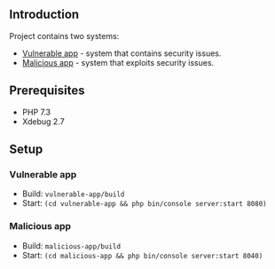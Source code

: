 ## Introduction
Project contains two systems:
* [Vulnerable app](vulnerable-app) - system that contains security issues.
* [Malicious app](malicious-app) - system that exploits security issues.
 
## Prerequisites
* PHP 7.3
* Xdebug 2.7

## Setup

### Vulnerable app
* Build: `vulnerable-app/build`
* Start: `(cd vulnerable-app && php bin/console server:start 8080)`

### Malicious app
* Build: `malicious-app/build`
* Start: `(cd malicious-app && php bin/console server:start 8040)`